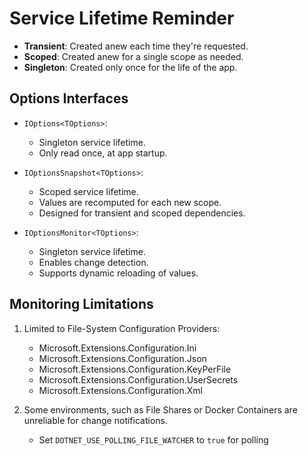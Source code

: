 # Service Lifetime Reminder

- **Transient**: Created anew each time they're requested.
- **Scoped**: Created anew for a single scope as needed.
- **Singleton**: Created only once for the life of the app.

## Options Interfaces

- `IOptions<TOptions>`:

  - Singleton service lifetime.
  - Only read once, at app startup.

- `IOptionsSnapshot<TOptions>`:

  - Scoped service lifetime.
  - Values are recomputed for each new scope.
  - Designed for transient and scoped dependencies.

- `IOptionsMonitor<TOptions>`:

  - Singleton service lifetime.
  - Enables change detection.
  - Supports dynamic reloading of values.

## Monitoring Limitations

1. Limited to File-System Configuration Providers:

   - Microsoft.Extensions.Configuration.Ini
   - Microsoft.Extensions.Configuration.Json
   - Microsoft.Extensions.Configuration.KeyPerFile
   - Microsoft.Extensions.Configuration.UserSecrets
   - Microsoft.Extensions.Configuration.Xml

2. Some environments, such as File Shares or Docker Containers
  are unreliable for change notifications.

   - Set `DOTNET_USE_POLLING_FILE_WATCHER` to `true` for polling
